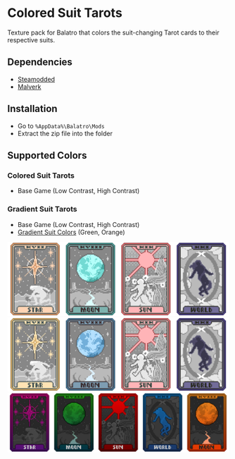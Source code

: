 # Colored Suit Tarots

Texture pack for Balatro that colors the suit-changing Tarot cards to their respective suits.

## Dependencies
- [Steamodded](https://github.com/Steamopollys/Steamodded?tab=readme-ov-file#installation)
- [Malverk](https://github.com/Eremel/Malverk)

## Installation
- Go to `%AppData%\Balatro\Mods`
- Extract the zip file into the folder

## Supported Colors
### Colored Suit Tarots
- Base Game (Low Contrast, High Contrast)

### Gradient Suit Tarots
- Base Game (Low Contrast, High Contrast)
- [Gradient Suit Colors](https://discord.com/channels/1116389027176787968/1221853064475050064) (Green, Orange)

![Normal Version](https://raw.githubusercontent.com/ywssp/Balatro-ColoredSuitTarots/main/dev/Suit%20Tarots.png)
![High Contrast Version](https://raw.githubusercontent.com/ywssp/Balatro-ColoredSuitTarots/main/dev/Suit%20Tarots%20HC.png)
![Gradient Version](https://raw.githubusercontent.com/ywssp/Balatro-ColoredSuitTarots/main/dev/Suit%20Tarots%20Gradient.png)

